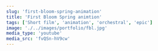 ```yaml
---
slug: 'first-bloom-spring-animation'
title: 'First Bloom Spring animtion'
tags: ['Short film', 'animation', 'orchestral', 'epic']
image: './../images/portfolio/fbl.jpg'
media_type: 'youtube'
media_src: 'fvQSn-hV9cw'
---
```

